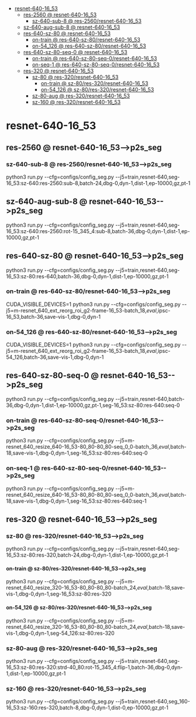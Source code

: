 <!-- MarkdownTOC -->

- [resnet-640-16_53](#resnet_640_16_5_3_)
    - [res-2560       @ resnet-640-16_53](#res_2560___resnet_640_16_53_)
        - [sz-640-sub-8       @ res-2560/resnet-640-16_53](#sz_640_sub_8___res_2560_resnet_640_16_5_3_)
    - [sz-640-aug-sub-8       @ resnet-640-16_53](#sz_640_aug_sub_8___resnet_640_16_53_)
    - [res-640-sz-80       @ resnet-640-16_53](#res_640_sz_80___resnet_640_16_53_)
        - [on-train       @ res-640-sz-80/resnet-640-16_53](#on_train___res_640_sz_80_resnet_640_16_53_)
        - [on-54_126       @ res-640-sz-80/resnet-640-16_53](#on_54_126___res_640_sz_80_resnet_640_16_53_)
    - [res-640-sz-80-seq-0       @ resnet-640-16_53](#res_640_sz_80_seq_0___resnet_640_16_53_)
        - [on-train       @ res-640-sz-80-seq-0/resnet-640-16_53](#on_train___res_640_sz_80_seq_0_resnet_640_16_53_)
        - [on-seq-1       @ res-640-sz-80-seq-0/resnet-640-16_53](#on_seq_1___res_640_sz_80_seq_0_resnet_640_16_53_)
    - [res-320       @ resnet-640-16_53](#res_320___resnet_640_16_53_)
        - [sz-80       @ res-320/resnet-640-16_53](#sz_80___res_320_resnet_640_16_53_)
            - [on-train       @ sz-80/res-320/resnet-640-16_53](#on_train___sz_80_res_320_resnet_640_16_53_)
            - [on-54_126       @ sz-80/res-320/resnet-640-16_53](#on_54_126___sz_80_res_320_resnet_640_16_53_)
        - [sz-80-aug       @ res-320/resnet-640-16_53](#sz_80_aug___res_320_resnet_640_16_53_)
        - [sz-160       @ res-320/resnet-640-16_53](#sz_160___res_320_resnet_640_16_53_)

<!-- /MarkdownTOC -->
<a id="resnet_640_16_5_3_"></a>
# resnet-640-16_53
<a id="res_2560___resnet_640_16_53_"></a>
## res-2560       @ resnet-640-16_53-->p2s_seg
<a id="sz_640_sub_8___res_2560_resnet_640_16_5_3_"></a>
### sz-640-sub-8       @ res-2560/resnet-640-16_53-->p2s_seg
python3 run.py --cfg=configs/config_seg.py  --j5=train,resnet-640,seg-16_53:sz-640:res-2560:sub-8,batch-24,dbg-0,dyn-1,dist-1,ep-10000,gz,pt-1

<a id="sz_640_aug_sub_8___resnet_640_16_53_"></a>
## sz-640-aug-sub-8       @ resnet-640-16_53-->p2s_seg
python3 run.py --cfg=configs/config_seg.py  --j5=train,resnet-640,seg-16_53:sz-640:res-2560:rot-15_345_4:sub-8,batch-36,dbg-0,dyn-1,dist-1,ep-10000,gz,pt-1

<a id="res_640_sz_80___resnet_640_16_53_"></a>
## res-640-sz-80       @ resnet-640-16_53-->p2s_seg
python3 run.py --cfg=configs/config_seg.py  --j5=train,resnet-640,seg-16_53:sz-80:res-640,batch-36,dbg-0,dyn-1,dist-1,ep-10000,gz,pt-1
<a id="on_train___res_640_sz_80_resnet_640_16_53_"></a>
### on-train       @ res-640-sz-80/resnet-640-16_53-->p2s_seg
CUDA_VISIBLE_DEVICES=1 python3 run.py --cfg=configs/config_seg.py  --j5=m-resnet_640_ext_reorg_roi_g2-frame-16_53-batch_18,_eval_,ipsc-16_53,batch-36,save-vis-1,dbg-0,dyn-1
<a id="on_54_126___res_640_sz_80_resnet_640_16_53_"></a>
### on-54_126       @ res-640-sz-80/resnet-640-16_53-->p2s_seg
CUDA_VISIBLE_DEVICES=1 python3 run.py --cfg=configs/config_seg.py  --j5=m-resnet_640_ext_reorg_roi_g2-frame-16_53-batch_18,_eval_,ipsc-54_126,batch-36,save-vis-1,dbg-0,dyn-1

<a id="res_640_sz_80_seq_0___resnet_640_16_53_"></a>
## res-640-sz-80-seq-0       @ resnet-640-16_53-->p2s_seg
python3 run.py --cfg=configs/config_seg.py  --j5=train,resnet-640,batch-36,dbg-0,dyn-1,dist-1,ep-10000,gz,pt-1,seg-16_53:sz-80:res-640:seq-0
<a id="on_train___res_640_sz_80_seq_0_resnet_640_16_53_"></a>
### on-train       @ res-640-sz-80-seq-0/resnet-640-16_53-->p2s_seg
python3 run.py --cfg=configs/config_seg.py  --j5=m-resnet_640_resize_640-16_53-80_80-80_80-seq_0_0-batch_36,_eval_,batch-18,save-vis-1,dbg-0,dyn-1,seg-16_53:sz-80:res-640:seq-0

<a id="on_seq_1___res_640_sz_80_seq_0_resnet_640_16_53_"></a>
### on-seq-1       @ res-640-sz-80-seq-0/resnet-640-16_53-->p2s_seg
python3 run.py --cfg=configs/config_seg.py  --j5=m-resnet_640_resize_640-16_53-80_80-80_80-seq_0_0-batch_36,_eval_,batch-18,save-vis-1,dbg-0,dyn-1,seg-16_53:sz-80:res-640:seq-1

<a id="res_320___resnet_640_16_53_"></a>
## res-320       @ resnet-640-16_53-->p2s_seg
<a id="sz_80___res_320_resnet_640_16_53_"></a>
### sz-80       @ res-320/resnet-640-16_53-->p2s_seg
python3 run.py --cfg=configs/config_seg.py  --j5=train,resnet-640,seg-16_53:sz-80:res-320,batch-24,dbg-0,dyn-1,dist-1,ep-10000,gz,pt-1
<a id="on_train___sz_80_res_320_resnet_640_16_53_"></a>
#### on-train       @ sz-80/res-320/resnet-640-16_53-->p2s_seg
python3 run.py --cfg=configs/config_seg.py  --j5=m-resnet_640_resize_320-16_53-80_80-80_80-batch_24,_eval_,batch-18,save-vis-1,dbg-0,dyn-1,seg-16_53:sz-80:res-320
<a id="on_54_126___sz_80_res_320_resnet_640_16_53_"></a>
#### on-54_126       @ sz-80/res-320/resnet-640-16_53-->p2s_seg
python3 run.py --cfg=configs/config_seg.py  --j5=m-resnet_640_resize_320-16_53-80_80-80_80-batch_24,_eval_,batch-18,save-vis-1,dbg-0,dyn-1,seg-54_126:sz-80:res-320

<a id="sz_80_aug___res_320_resnet_640_16_53_"></a>
### sz-80-aug       @ res-320/resnet-640-16_53-->p2s_seg
python3 run.py --cfg=configs/config_seg.py  --j5=train,resnet-640,seg-16_53:sz-80:res-320:strd-40_80:rot-15_345_4:flip-1,batch-36,dbg-0,dyn-1,dist-1,ep-10000,gz,pt-1

<a id="sz_160___res_320_resnet_640_16_53_"></a>
### sz-160       @ res-320/resnet-640-16_53-->p2s_seg
python3 run.py --cfg=configs/config_seg.py  --j5=train,resnet-640,seg_160-16_53:sz-160:res-320,batch-8,dbg-0,dyn-1,dist-0,ep-10000,gz,pt-1



